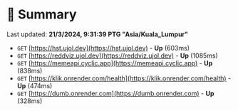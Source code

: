 # 📖 Summary
Last updated: **21/3/2024, 9:31:39 PTG "Asia/Kuala_Lumpur"**

- `GET` [https://hst.ujol.dev](https://hst.ujol.dev) - **Up** (603ms)
- `GET` [https://reddviz.ujol.dev](https://reddviz.ujol.dev) - **Up** (1085ms)
- `GET` [https://memeapi.cyclic.app](https://memeapi.cyclic.app) - **Up** (838ms)
- `GET` [https://klik.onrender.com/health](https://klik.onrender.com/health) - **Up** (474ms)
- `GET` [https://dumb.onrender.com](https://dumb.onrender.com) - **Up** (328ms)
